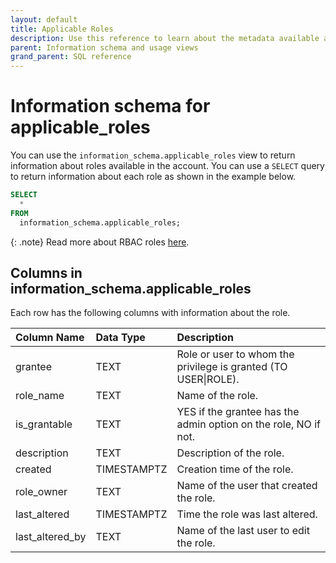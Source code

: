 ```yaml
---
layout: default
title: Applicable Roles
description: Use this reference to learn about the metadata available about roles using the information schema.
parent: Information schema and usage views
grand_parent: SQL reference
---
```


# Information schema for applicable_roles

You can use the `information_schema.applicable_roles` view to return information about roles available in the account.
You can use a `SELECT` query to return information about each role as shown in the example below.
```sql
SELECT
  *
FROM
  information_schema.applicable_roles;
```

{: .note}
Read more about RBAC roles [here](../../managing-your-account/rbac.md).

## Columns in information_schema.applicable_roles

Each row has the following columns with information about the role.

|  Column Name    | Data Type | Description                                                     |
|:----------------|:----------|:----------------------------------------------------------------|
| grantee         | TEXT      | Role or user to whom the privilege is granted (TO USER\|ROLE).  |
| role_name       | TEXT      | Name of the role.                                               |
| is_grantable    | TEXT      | YES if the grantee has the admin option on the role, NO if not. |
| description     | TEXT      | Description of the role.                                        |
| created         | TIMESTAMPTZ | Creation time of the role.                                      |
| role_owner      | TEXT      | Name of the user that created the role.                         |
| last_altered    | TIMESTAMPTZ | Time the role was last altered.                                 |
| last_altered_by | TEXT      | Name of the last user to edit the role.                         |
